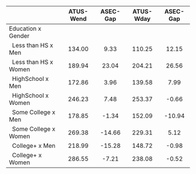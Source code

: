 
|                      |    ATUS-Wend |     ASEC-Gap |    ATUS-Wday |     ASEC-Gap |
| -------------------- | :----------: | :----------: | :----------: | :----------: |
| Education x Gender   |              |              |              |              |
| &nbsp;&nbsp;Less than HS x Men |       134.00 |         9.33 |       110.25 |        12.15 |
| &nbsp;&nbsp;Less than HS x Women |       189.94 |        23.04 |       204.21 |        26.56 |
| &nbsp;&nbsp;HighSchool x Men |       172.86 |         3.96 |       139.58 |         7.99 |
| &nbsp;&nbsp;HighSchool x Women |       246.23 |         7.48 |       253.37 |        -0.66 |
| &nbsp;&nbsp;Some College x Men |       178.85 |        -1.34 |       152.09 |       -10.94 |
| &nbsp;&nbsp;Some College x Women |       269.38 |       -14.66 |       229.31 |         5.12 |
| &nbsp;&nbsp;College+ x Men |       218.99 |       -15.28 |       148.72 |        -0.98 |
| &nbsp;&nbsp;College+ x Women |       286.55 |        -7.21 |       238.08 |        -0.52 |

